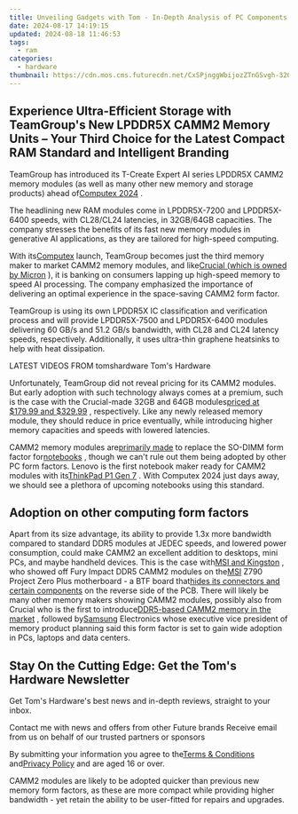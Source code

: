 ```yaml
---
title: Unveiling Gadgets with Tom - In-Depth Analysis of PC Components and Systems
date: 2024-08-17 14:19:15
updated: 2024-08-18 11:46:53
tags:
  - ram
categories:
  - hardware
thumbnail: https://cdn.mos.cms.futurecdn.net/CxSPjnggWbijozZTnGSvgh-320-80.png
---
```


## Experience Ultra-Efficient Storage with TeamGroup's New LPDDR5X CAMM2 Memory Units – Your Third Choice for the Latest Compact RAM Standard and Intelligent Branding

TeamGroup has introduced its T-Create Expert AI series LPDDR5X CAMM2 memory modules (as well as many other new memory and storage products) ahead of[Computex 2024](https://tools.techidaily.com) .

 The headlining new RAM modules come in LPDDR5X-7200 and LPDDR5X-6400 speeds, with CL28/CL24 latencies, in 32GB/64GB capacities. The company stresses the benefits of its fast new memory modules in generative AI applications, as they are tailored for high-speed computing.

 With its[Computex](https://tools.techidaily.com) launch, TeamGroup becomes just the third memory maker to market CAMM2 memory modules, and like[Crucial (which is owned by Micron](https://investors.micron.com/news-releases/news-release-details/micron-delivers-crucial-lpcamm2-lpddr5x-memory-new-ai-ready) ), it is banking on consumers lapping up high-speed memory to speed AI processing. The company emphasized the importance of delivering an optimal experience in the space-saving CAMM2 form factor.

 TeamGroup is using its own LPDDR5X IC classification and verification process and will provide LPDDR5X-7500 and LPDDR5X-6400 modules delivering 60 GB/s and 51.2 GB/s bandwidth, with CL28 and CL24 latency speeds, respectively. Additionally, it uses ultra-thin graphene heatsinks to help with heat dissipation.

 LATEST VIDEOS FROM tomshardware Tom's Hardware

 Unfortunately, TeamGroup did not reveal pricing for its CAMM2 modules. But early adoption with such technology always comes at a premium, such is the case with the Crucial-made 32GB and 64GB modules[priced at $179.99 and $329.99](https://tools.techidaily.com) , respectively. Like any newly released memory module, they should reduce in price eventually, while introducing higher memory capacities and speeds with lowered latencies.

 CAMM2 memory modules are[primarily made](https://tools.techidaily.com) to replace the SO-DIMM form factor for[notebooks](https://tools.techidaily.com) , though we can't rule out them being adopted by other PC form factors. Lenovo is the first notebook maker ready for CAMM2 modules with its[ThinkPad P1 Gen 7](https://tools.techidaily.com) . With Computex 2024 just days away, we should see a plethora of upcoming notebooks using this standard.

## Adoption on other computing form factors

 Apart from its size advantage, its ability to provide 1.3x more bandwidth compared to standard DDR5 modules at JEDEC speeds, and lowered power consumption, could make CAMM2 an excellent addition to desktops, mini PCs, and maybe handheld devices. This is the case with[MSI and Kingston](https://tools.techidaily.com) , who showed off Fury Impact DDR5 CAMM2 modules on the[MSI](https://tools.techidaily.com) Z790 Project Zero Plus motherboard - a BTF board that[hides its connectors and certain components](https://tools.techidaily.com) on the reverse side of the PCB. There will likely be many other memory makers showing CAMM2 modules, possibly also from Crucial who is the first to introduce[DDR5-based CAMM2 memory in the market](https://tools.techidaily.com) , followed by[Samsung](https://tools.techidaily.com) Electronics whose executive vice president of memory product planning said this form factor is set to gain wide adoption in PCs, laptops and data centers.

## Stay On the Cutting Edge: Get the Tom's Hardware Newsletter

 Get Tom's Hardware's best news and in-depth reviews, straight to your inbox.

 Contact me with news and offers from other Future brands  Receive email from us on behalf of our trusted partners or sponsors

 By submitting your information you agree to the[Terms & Conditions](https://futureplc.com/terms-conditions/) and[Privacy Policy](https://futureplc.com/privacy-policy/) and are aged 16 or over.

 CAMM2 modules are likely to be adopted quicker than previous new memory form factors, as these are more compact while providing higher bandwidth - yet retain the ability to be user-fitted for repairs and upgrades.

<ins class="adsbygoogle"
     style="display:block"
     data-ad-format="autorelaxed"
     data-ad-client="ca-pub-7571918770474297"
     data-ad-slot="1223367746"></ins>



<ins class="adsbygoogle"
     style="display:block"
     data-ad-client="ca-pub-7571918770474297"
     data-ad-slot="8358498916"
     data-ad-format="auto"
     data-full-width-responsive="true"></ins>
